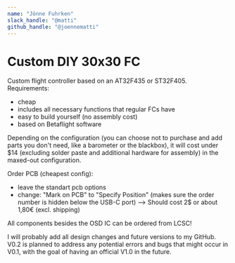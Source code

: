 ```yaml
---
name: "Jönne Fuhrken"
slack_handle: "@matti"
github_handle: "@joennematti"
---
```


# Custom DIY 30x30 FC

<!-- Describe your board in 2-3 sentences. What are you making? What will it do? -->
Custom flight controller based on an AT32F435 or ST32F405.
Requirements:
- cheap
- includes all necessary functions that regular FCs have
- easy to build yourself (no assembly cost)
- based on Betaflight software

<!-- How much is it going to cost? -->
Depending on the configuration (you can choose not to purchase and add parts you don't need, like a barometer or the blackbox), it will cost under $14 (excluding solder paste and additional hardware for assembly) in the maxed-out configuration.

Order PCB  (cheapest config):
- leave the standart pcb options
- change: "Mark on PCB" to "Specify Position" (makes sure the order number is hidden below the USB-C port)
    --> Should cost 2$ or about 1,80€ (excl. shipping)

All components besides the OSD IC can be ordered from LCSC!

I will probably add all design changes and future versions to my GitHub. V0.2 is planned to address any potential errors and bugs that might occur in V0.1, with the goal of having an official V1.0 in the future.
